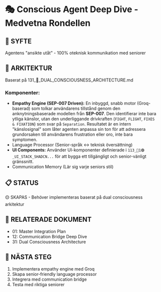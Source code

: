 # 🎭 Conscious Agent Deep Dive - Medvetna Rondellen

## 🎯 **SYFTE**
Agentens "ansikte utåt" - 100% oteknisk kommunikation med seniorer

## 🧠 **ARKITEKTUR**
Baserat på 131_🧠_DUAL_CONSCIOUSNESS_ARCHITECTURE.md

### **Komponenter:**
- **Empathy Engine (SEP-007 Driven):** En inbyggd, snabb motor (Groq-baserad) som tolkar användarens tillstånd genom den anknytningsbaserade modellen från **SEP-007**. Den identifierar inte bara ytliga känslor, utan den underliggande drivkraften (`FIGHT`, `FLIGHT`, `FIXES & FIXATION`) som svar på `Separation`. Resultatet är en intern "känslosignal" som låter agenten anpassa sin ton för att adressera grundorsaken till användarens frustration eller oro, inte bara symptomen.
- Language Processor (Senior-språk ↔ teknisk översättning)
- **UI Components:** Använder UI-komponenter definierade i `113_🎨1🟢_UI_STACK_SHADCN...` för att bygga ett tillgängligt och senior-vänligt gränssnitt.
- Communication Memory (Lär sig varje seniors stil)

## 📋 **STATUS**
🟡 SKAPAS - Behöver implementeras baserat på dual consciousness arkitektur

## 🔗 **RELATERADE DOKUMENT**
- 01: Master Integration Plan
- 12: Communication Bridge Deep Dive
- 31: Dual Consciousness Architecture

## 🚀 **NÄSTA STEG**
1. Implementera empathy engine med Groq
2. Skapa senior-friendly language processor
3. Integrera med communication bridge
4. Testa med riktiga seniorer